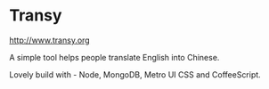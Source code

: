Transy
======

http://www.transy.org

A simple tool helps people translate English into Chinese.

Lovely build with - Node, MongoDB, Metro UI CSS and CoffeeScript.
